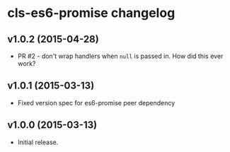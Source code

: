 # cls-es6-promise changelog

## v1.0.2 (2015-04-28)

 * PR #2 - don't wrap handlers when `null` is passed in. How did this ever
   work?

## v1.0.1 (2015-03-13)

 * Fixed version spec for es6-promise peer dependency

## v1.0.0 (2015-03-13)

 * Initial release.
